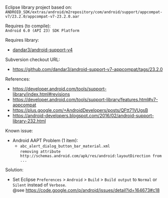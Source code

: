 Eclipse library project based on:<br/>
`ANDROID_SDK/extras/android/m2repository/com/android/support/appcompat-v7/23.2.0/appcompat-v7-23.2.0.aar`

Requires (to compile):<br/>
`Android 6.0 (API 23) SDK Platform`

Requires library:</br>
* [dandar3/android-support-v4](https://github.com/dandar3/android-support-v4)

Subversion checkout URL:<br/>
* https://github.com/dandar3/android-support-v7-appcompat/tags/23.2.0

References:
* https://developer.android.com/tools/support-library/index.html#revisions
* https://developer.android.com/tools/support-library/features.html#v7-appcompat
* https://plus.google.com/+AndroidDevelopers/posts/QFtt71VUgsB
* https://android-developers.blogspot.com/2016/02/android-support-library-232.html

Known issue:
* Android AAPT Problem (1 item):
  * `abc_alert_dialog_button_bar_material.xml` <br/>
`removing attribute http://schemas.android.com/apk/res/android:layoutDirection from ...`<br/>

Solution:
* Set Eclipse `Preferences` > `Android` > `Build` > `Build output` to `Normal` or `Silent` instead of `Verbose`.<br/>
  @see https://code.google.com/p/android/issues/detail?id=164673#c18